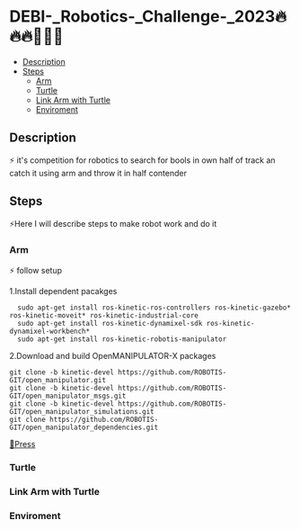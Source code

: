 # DEBI-_Robotics-_Challenge-_2023🔥🔥🔥🤖🤖🤖
- [Description](#Description)
- [Steps](#Steps)
  - [Arm](#Arm)
  - [Turtle](#Turtle)
  - [Link Arm with Turtle](#Link-Arm-with-Turtle)
  - [Enviroment](#Enviroment)   
  


## Description
<p> ⚡️ it's competition for robotics to search for bools in own half of track an catch it using arm and throw it in half contender 


## Steps
  <p> ⚡️Here I will describe steps to make robot work and do it 

### Arm 
<p> ⚡️ follow setup
<p> 1.Install dependent pacakges 
  
```console
  sudo apt-get install ros-kinetic-ros-controllers ros-kinetic-gazebo* ros-kinetic-moveit* ros-kinetic-industrial-core
  sudo apt-get install ros-kinetic-dynamixel-sdk ros-kinetic-dynamixel-workbench*
  sudo apt-get install ros-kinetic-robotis-manipulator
```
<p> 2.Download and build OpenMANIPULATOR-X packages
  
  ```console
  git clone -b kinetic-devel https://github.com/ROBOTIS-GIT/open_manipulator.git
  git clone -b kinetic-devel https://github.com/ROBOTIS-GIT/open_manipulator_msgs.git
  git clone -b kinetic-devel https://github.com/ROBOTIS-GIT/open_manipulator_simulations.git
  git clone https://github.com/ROBOTIS-GIT/open_manipulator_dependencies.git
```
  
<p> <a href="https://www.youtube.com/watch?v=aKKdiqVHNqw" >🔗Press</a> </p>

### Turtle


### Link Arm with Turtle

### Enviroment
